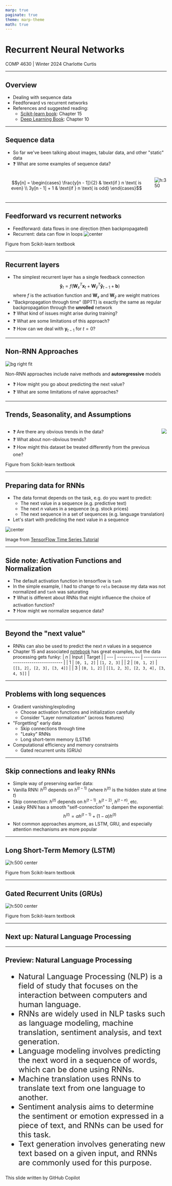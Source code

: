 ```yaml
---
marp: true
paginate: true
theme: marp-theme
math: true
---
```


<!-- 
_class: invert lead
_paginate: skip
 -->

# Recurrent Neural Networks

COMP 4630 | Winter 2024
Charlotte Curtis

---

## Overview

- Dealing with sequence data
- Feedforward vs recurrent networks
- References and suggested reading:
    - [Scikit-learn book](https://librarysearch.mtroyal.ca/discovery/fulldisplay?context=L&vid=01MTROYAL_INST:02MTROYAL_INST&search_scope=MRULibrary&isFrbr=true&tab=MRULibraryResources&docid=alma9923265933604656): Chapter 15
    - [Deep Learning Book](https://www.deeplearningbook.org/): Chapter 10

---

## Sequence data
- So far we've been talking about images, tabular data, and other "static" data
- :question: What are some examples of sequence data?

<div class="columns">

$$y[n] = \begin{cases} \frac{y[n - 1]}{2} & \text{if } n \text{ is even} \\ 3y[n - 1] + 1 & \text{if } n \text{ is odd} \end{cases}$$

![h:350](figs/3xplus1.png)

</div>

---

## Feedforward vs recurrent networks
- Feedforward: data flows in one direction (then backpropagated)
- Recurrent: data can flow in loops
![center](figs/unfolded.png)

<footer>Figure from Scikit-learn textbook</footer>

---

## Recurrent layers
- The simplest recurrent layer has a single feedback connection
    $$\mathbf{\hat{y}}_t = f(\mathbf{W}_x^T \mathbf{x}_t + \mathbf{W}_{\hat{y}}^T \mathbf{\hat{y}}_{t-1} + \mathbf{b})$$
    where $f$ is the activation function and $\mathbf{W}_x$ and $\mathbf{W}_{\hat{y}}$ are weight matrices
- "Backpropagation through time" (BPTT) is exactly the same as regular backpropagation through the **unrolled** network
- :question: What kind of issues might arise during training?
- :question: What are some limitations of this approach?
- :question: How can we deal with $\mathbf{y}_{t-1}$ for $t = 0$?

---

## Non-RNN Approaches
![bg right fit](figs/simple_time_series.png)

Non-RNN approaches include naive methods and **autoregressive** models

- :question: How might you go about predicting the next value?
- :question: What are some limitations of naive approaches?

---

## Trends, Seasonality, and Assumptions

<div class="columns">

- :question: Are there any obvious trends in the data?
- :question: What about non-obvious trends?
- :question: How might this dataset be treated differently from the previous one?

![](figs/chicago_ridership.png)

</div>

<footer>Figure from Scikit-learn textbook</footer>

---

## Preparing data for RNNs
- The data format depends on the task, e.g. do you want to predict:
    - The next value in a sequence (e.g. predictive text)
    - The next $n$ values in a sequence (e.g. stock prices)
    - The next sequence in a set of sequences (e.g. language translation)
- Let's start with predicting the next value in a sequence

![center](https://www.tensorflow.org/static/tutorials/structured_data/images/raw_window_1h.png)

<footer>Image from <a href="https://www.tensorflow.org/tutorials/structured_data/time_series">TensorFlow Time Series Tutorial</a></footer>

---

## Side note: Activation Functions and Normalization
- The default activation function in tensorflow is `tanh`
- In the simple example, I had to change to `relu` because my data was not normalized and `tanh` was saturating
- :question: What is different about RNNs that might influence the choice of activation function?
- :question: How might we normalize sequence data?

---

## Beyond the "next value"
- RNNs can also be used to predict the next $n$ values in a sequence
- Chapter 15 and associated [notebook](https://github.com/ageron/handson-ml3/blob/main/15_processing_sequences_using_rnns_and_cnns.ipynb) has great examples, but the data processing gets funky:
    | $n$ | Input       | Target                              |
    | --- | ----------- | ----------------------------------- |
    | 1   | `[0, 1, 2]` | `[1, 2, 3]`                         |
    | 2   | `[0, 1, 2]` | `[[1, 2], [2, 3], [3, 4]]`          |
    | 3   | `[0, 1, 2]` | `[[1, 2, 3], [2, 3, 4], [3, 4, 5]]` |

---

## Problems with long sequences
- Gradient vanishing/exploding
    - Choose activation functions and initialization carefully
    - Consider "Layer normalization" (across features)
- "Forgetting" early data
    - Skip connections through time
    - "Leaky" RNNs
    - Long short-term memory (LSTM)
- Computational efficiency and memory constraints
    - Gated recurrent units (GRUs)

---

## Skip connections and leaky RNNs
- Simple way of preserving earlier data:
- Vanilla RNN: $h^{(t)}$ depends on $h^{(t-1)}$ (where $h^{(t)}$ is the hidden state at time $t$)
- Skip connection: $h^{(t)}$ depends on $h^{(t-1)}$, $h^{(t-2)}$, $h^{(t-n)}$, etc.
- Leaky RNN has a smooth "self-connection" to dampen the exponential:
    $$h^{(t)} = \alpha h^{(t-1)} + (1 - \alpha) h^{(t)}$$
- Not common approaches anymore, as LSTM, GRU, and especially attention mechanisms are more popular

---

## Long Short-Term Memory (LSTM)
![h:500 center](figs/lstm.png)

<footer>Figure from Scikit-learn textbook</footer>

---

## Gated Recurrent Units (GRUs)
![h:500 center](figs/gru.png)

<footer>Figure from Scikit-learn textbook</footer>

---

<!-- 
_class: invert lead
_paginate: skip
 -->

 ## Next up: Natural Language Processing

 ---

## Preview: Natural Language Processing

<span style="font-size: 18pt">

- Natural Language Processing (NLP) is a field of study that focuses on the interaction between computers and human language.
- RNNs are widely used in NLP tasks such as language modeling, machine translation, sentiment analysis, and text generation.
- Language modeling involves predicting the next word in a sequence of words, which can be done using RNNs.
- Machine translation uses RNNs to translate text from one language to another.
- Sentiment analysis aims to determine the sentiment or emotion expressed in a piece of text, and RNNs can be used for this task.
- Text generation involves generating new text based on a given input, and RNNs are commonly used for this purpose.

</span>

<footer>This slide written by GitHub Copilot</footer>